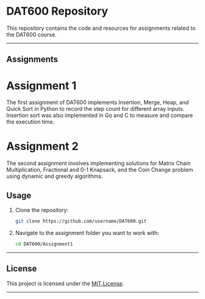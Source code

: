 # DAT600 Repository
This repository contains the code and resources for assignments related to the DAT600 course.

---

## Assignments
 # Assignment 1
   The first assignment of DAT600 implements Insertion, Merge, Heap, and Quick Sort in Python to
record the step count for different array inputs. Insertion sort was also implemented in Go and C to
measure and compare the execution time.
 # Assignment 2
   The second assignment involves implementing solutions for Matrix Chain Multiplication, Fractional and 0-1 Knapsack, and the Coin Change problem using dynamic and greedy algorithms.
## Usage

1. Clone the repository:
   ```bash
   git clone https://github.com/username/DAT600.git
   ```

2. Navigate to the assignment folder you want to work with:
   ```bash
   cd DAT600/Assignment1
   ```

---

## License

This project is licensed under the [MIT License](LICENSE).

---

